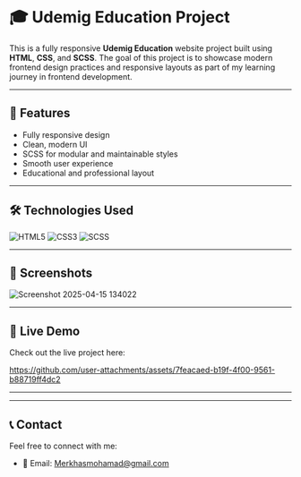 # 🎓 Udemig Education Project

This is a fully responsive **Udemig Education** website project built using **HTML**, **CSS**, and **SCSS**. The goal of this project is to showcase modern frontend design practices and responsive layouts as part of my learning journey in frontend development.

---

## 🚀 Features

- Fully responsive design
- Clean, modern UI
- SCSS for modular and maintainable styles
- Smooth user experience
- Educational and professional layout

---

## 🛠️ Technologies Used

![HTML5](https://img.shields.io/badge/HTML5-E34F26?style=for-the-badge&logo=html5&logoColor=white)
![CSS3](https://img.shields.io/badge/CSS3-1572B6?style=for-the-badge&logo=css3&logoColor=white)
![SCSS](https://img.shields.io/badge/SCSS-CC6699?style=for-the-badge&logo=sass&logoColor=white)

---

## 📸 Screenshots

<!-- Add your project screenshots here -->
![Screenshot 2025-04-15 134022](https://github.com/user-attachments/assets/fef0511f-9dcd-4d2b-9896-69c3b97ecae2)



---

## 🔗 Live Demo

Check out the live project here: 

https://github.com/user-attachments/assets/7feacaed-b19f-4f00-9561-b88719ff4dc2



---


---

## 📞 Contact

Feel free to connect with me:

- 📧 Email: Merkhasmohamad@gmail.com
 










